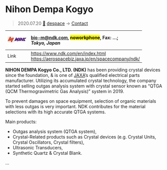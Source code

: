 # Nihon Dempa Kogyo
> 2020.07.20 [🚀](../index/index.md) [despace](index.md) → [Contact](contact.md)

|[![](f/contact/n/ndk_logo1_thumb.jpg)](f/contact/n/ndk_logo1.png)|<bio-m@ndk.com>, <mark>noworkphone</mark>, Fax: …;<br> *Tokyo, Japan*|
|:--|:--|
|Link|<https://www.ndk.com/en/index.html><br> <https://aerospacebiz.jaxa.jp/en/spacecompany/ndk/>|

**NIHON DEMPA Kogyo Co., LTD. (NDK)** has been providing crystal devices since the foundation, & is one of [JAXA](zz_jaxa.md)’s qualified electrical parts manufacturer. Utilizing its accumulated crystal technology, the company started selling outgas analysis system with crystal sensor known as “QTGA (QCM Thermogravimetric Gas Analysis)” system in 2019.

To prevent damages on space equipment, selection of organic materials with less outgas is very important. NDK contributes for the material selections with its high accurate QTGA systems.

Main products:

   - Outgas analysis system (QTGA system),
   - Crystal-Related products such as Crystal devices (e.g. Crystal Units, Crystal Oscillators, Crystal filters),
   - Ultrasonic Transducers,
   - Synthetic Quartz & Crystal Blank.

<p style="page-break-after:always"> </p>

…

